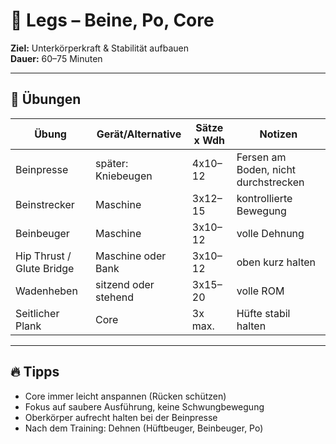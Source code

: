 # 🦵 Legs – Beine, Po, Core

**Ziel:** Unterkörperkraft & Stabilität aufbauen  
**Dauer:** 60–75 Minuten  

---

## 🧩 Übungen

| Übung | Gerät/Alternative | Sätze x Wdh | Notizen |
|--------|------------------|--------------|----------|
| Beinpresse | später: Kniebeugen | 4x10–12 | Fersen am Boden, nicht durchstrecken |
| Beinstrecker | Maschine | 3x12–15 | kontrollierte Bewegung |
| Beinbeuger | Maschine | 3x10–12 | volle Dehnung |
| Hip Thrust / Glute Bridge | Maschine oder Bank | 3x10–12 | oben kurz halten |
| Wadenheben | sitzend oder stehend | 3x15–20 | volle ROM |
| Seitlicher Plank | Core | 3x max. | Hüfte stabil halten |

---

## 🔥 Tipps
- Core immer leicht anspannen (Rücken schützen)  
- Fokus auf saubere Ausführung, keine Schwungbewegung  
- Oberkörper aufrecht halten bei der Beinpresse  
- Nach dem Training: Dehnen (Hüftbeuger, Beinbeuger, Po)  
